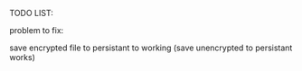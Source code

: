 TODO LIST:

problem to fix:

save encrypted file to persistant to working
(save unencrypted to persistant works)
